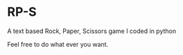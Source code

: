# RP-S

A text based Rock, Paper, Scissors game I coded in python

Feel free to do what ever you want.
